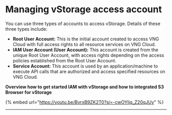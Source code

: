 # Managing vStorage access account

You can use three types of accounts to access vStorage. Details of these three types include:

* **Root User Account:** This is the initial account created to access VNG Cloud with full access rights to all resource services on VNG Cloud.
* **IAM User Account (User Account):** This account is created from the unique Root User Account, with access rights depending on the access policies established from the Root User Account.
* **Service Account:** This account is used by an application/machine to execute API calls that are authorized and access specified resources on VNG Cloud.

**Overview how to get started IAM with vStorage and how to integrated S3 Browser for vStorage**

{% embed url="https://youtu.be/BvrxB9ZK2T0?si=-cwOYIjq_Z20qJUy" %}

***
